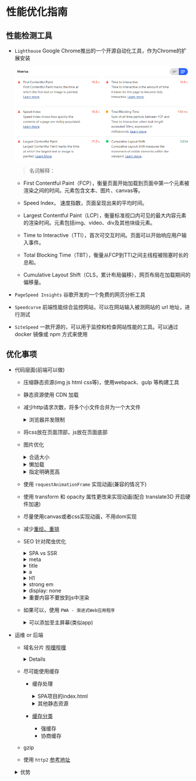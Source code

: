# 性能优化指南

## 性能检测工具

+ `Lighthouse` Google Chrome推出的一个开源自动化工具，作为Chrome的扩展安装

  ![展示](./assets/lighthouse.png)

  > 名词解释：

  + First Contentful Paint（FCP），衡量页面开始加载到页面中第一个元素被渲染之间的时间。元素包含文本、图片、canvas等。

  + Speed Index， 速度指数，页面呈现出来的平均时间。

  + Largest Contentful Paint（LCP），衡量标准视口内可见的最大内容元素的渲染时间。元素包括img、video、div及其他块级元素。

  + Time to Interactive（TTI），首次可交互时间。页面可以开始响应用户输入事件。

  + Total Blocking Time（TBT），衡量从FCP到TTI之间主线程被阻塞时长的总和。

  + Cumulative Layout Shift（CLS，累计布局偏移），网页布局在加载期间的偏移量。

+ `PageSpeed Insights` 谷歌开发的一个免费的网页分析工具

+ `Speedcurve` 前端性能综合监控网站，可以在网站输入被测网站的 url 地址，进行测试

+ `SiteSpeed` 一款开源的，可以用于监控和检查网站性能的工具。可以通过 docker 镜像或 npm 方式来使用

## 优化事项
+ 代码层面(前端可以做)

  + 压缩静态资源(img js html css等)，使用webpack、gulp 等构建工具

  + 静态资源使用 CDN 加载

  + 减少http请求次数，将多个小文件合并为一个大文件
    <details>
      <summary>浏览器并发限制</summary>
      不同浏览器针对<strong>统一域名下</strong>的并发请求数量有限制，如果超出的话，就会阻塞
    </details>

  + 将css放在页面顶部，js放在页面底部

  + 图片优化
    <details>
      <summary>合适大小</summary>
      不同分辨率使用合适大小图片，防止加载过大图片浪费带宽
    </details>

    <details>
      <summary>懒加载</summary>
    </details>

    <details>
      <summary>指定明确宽高</summary>
      防止重绘
    </details>

  + 使用 `requestAnimationFrame` 实现动画(兼容的情况下)

  + 使用 transform 和 opacity 属性更改来实现动画(配合 translate3D 开启硬件加速)

  + 尽量使用canvas或者css实现动画，不用dom实现

  + 减少[重绘、重排](./repaint-reflow.md)

  + SEO 针对爬虫优化
    <details>
      <summary>SPA vs SSR</summary>
      <table>
        <tr>
          <th>模式</th>
          <th>开发成本</th>
          <th>SEO</th>
          <th>首屏渲染</th>
          <th>服务端压力</th>
        </tr>
        <tr>
          <td>SPA</td>
          <td>较低</td>
          <td>较差</td>
          <td>较差</td>
          <td>较低</td>
        </tr>
        <tr>
          <td>SSR</td>
          <td>较高</td>
          <td>较好</td>
          <td>较好</td>
          <td>较高</td>
        </tr>
      </table>
    </details>

    <details>
      <summary>meta</summary>
      合理设计description keywords
    </details>

    <details>
      <summary>title</summary>
      强调重点信息，重要的关键词放前面，尽量不要重复
    </details>

    <details>
      <summary>a</summary>
      页内链接：加title属性说明
      外部链接：加 rel="nofollow"，告诉爬虫不要爬，否则爬虫就不会回来了
    </details>

    <details>
      <summary>H1</summary>
      一个页面有且只能有一个，爬虫认为 <strong>H1标签最重要</strong>
    </details>

    <details>
      <summary>strong em</summary>
      strong 标签权重比较高，可用于强调重要内容<br>
      权重等级： strong > em
    </details>

    <details>
      <summary>display: none</summary>
      display: none 的内容，会被爬虫忽略
    </details>

    <details>
      <summary>重要内容不要放到js中渲染</summary>
      display: none 的内容，会被爬虫忽略
    </details>

  + 如果可以，使用 `PWA - 渐进式Web应用程序`
    <details>
      <summary>可以添加至主屏幕(类似app)</summary>
      <summary>离线缓存功能，离线情况下依然可以使用部分功能</summary>
      <summary>消息推送</summary>
    </details>

+ 运维 or 后端
  + 域名分片 [哔哩哔哩](https://t.bilibili.com/?spm_id_from=333.851.b_696e7465726e6174696f6e616c486561646572.30)
    <details>
      解决浏览器并发请求限制问题
    </details>

  + 尽可能使用缓存
    + 缓存处理
      <details>
        <summary>SPA项目的index.html</summary>
        协商缓存 > 彻底不缓存
      </details>

      <details>
        <summary>其他静态资源</summary>
        使用强缓存，设置缓存时间比较长
      </details>

    + [缓存分类](./cache.md)
      + 强缓存
      + 协商缓存

  + gzip

  + 使用 `http2` [参考地址](https://developers.google.com/web/fundamentals/performance/http2?hl=zh-cn)
  <details>
    <summary>优势</summary>

    <details>
      <summary>完全兼容http1</summary>
      http2是对http1的拓展，而非替代，提供的功能不变，HTTP 方法、状态代码、URI 和标头字段等这些核心概念也不变(无感切换)
    </details>

    <details>
      <summary>二进制分帧</summary>
      http1使用`换行符`作为分隔符，而`http2`则将所有传输的信息分割为更小的消息和帧，并采用二进制编码，解析速度更快
    </details>

    <details>
      <summary>多路复用</summary>
      http1中，多个并行请求使用多个TCP连接，并且每个连接每次只交付一个响应(响应排队)
      http2中：同个域名的请求，只需要占用一个TCP连接，C和S将http消息分解为互不依赖的帧，然后交错发送，再在另一端重新组装起来
      可以减少使用针对http1的优化手段，e.g. `域名分片` `精灵图` 等 (精灵图还是需要的)
    </details>

    <details>
      <summary>服务器推送</summary>
    </details>

    <details>
      <summary>头部压缩</summary>
      每个http请求都会携带一个header，
      http1中：元数据始终以文本形式携带，增加开销
      http2中：通过编码+索引方式，做到类似diff算法的处理，使得相同的header字段不传输(使用索引替代)，只传输变化的
    </details>

    <details>流量控制(没理解)</details>

    ![图例](./assets/header.png)

  </details>
